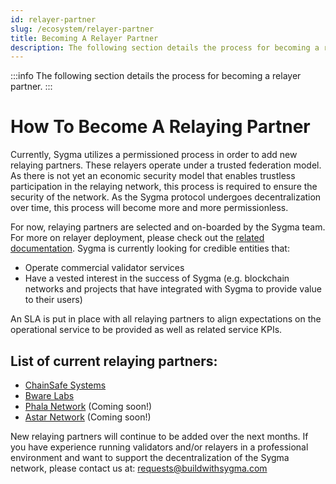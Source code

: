 ```yaml
---
id: relayer-partner
slug: /ecosystem/relayer-partner
title: Becoming A Relayer Partner
description: The following section details the process for becoming a relayer partner.
---
```


:::info
The following section details the process for becoming a relayer partner.
:::

# How To Become A Relaying Partner

Currently, Sygma utilizes a permissioned process in order to add new relaying partners. These relayers operate under a trusted federation model. As there is not yet an economic security model that enables trustless participation in the relaying network, this process is required to ensure the security of the network. As the Sygma protocol undergoes decentralization over time, this process will become more and more permissionless. 

For now, relaying partners are selected and on-boarded by the Sygma team. For more on relayer deployment, please check out the [related documentation](https://github.com/sygmaprotocol/sygma-relayer-deployment). Sygma is currently looking for credible entities that:

- Operate commercial validator services
- Have a vested interest in the success of Sygma (e.g. blockchain networks and projects that have integrated with Sygma to provide value to their users)

An SLA is put in place with all relaying partners to align expectations on the operational service to be provided as well as related service KPIs.

## List of current relaying partners:

- [ChainSafe Systems](https://chainsafe.io)
- [Bware Labs](https://bwarelabs.com/)
- [Phala Network](https://phala.network/) (Coming soon!)
- [Astar Network](https://astar.network/) (Coming soon!)

New relaying partners will continue to be added over the next months. If you have experience running validators and/or relayers in a professional environment and want to support the decentralization of the Sygma network, please contact us at: [requests@buildwithsygma.com](mailto:requests@buildwithsygma.com)
